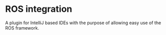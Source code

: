 # ROS integration
A plugin for IntelliJ based IDEs with the purpose of allowing easy use of the ROS framework.